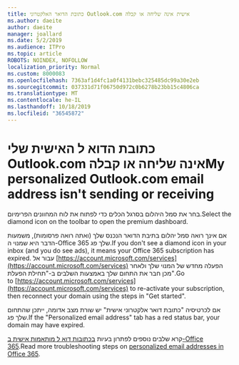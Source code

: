 ```yaml
---
title: כתובת הדואר האלקטרוני Outlook.com אישית אינה שליחה או קבלה
ms.author: daeite
author: daeite
manager: joallard
ms.date: 5/2/2019
ms.audience: ITPro
ms.topic: article
ROBOTS: NOINDEX, NOFOLLOW
localization_priority: Normal
ms.custom: 8000083
ms.openlocfilehash: 7363af1d4fc1a0f4131bebc325485dc99a30e2eb
ms.sourcegitcommit: 037331d71f06750d972c0b6278b23bb15c4806ca
ms.translationtype: MT
ms.contentlocale: he-IL
ms.lasthandoff: 10/18/2019
ms.locfileid: "36545872"
---
```

# <a name="my-personalized-outlookcom-email-address-isnt-sending-or-receiving"></a><span data-ttu-id="6e567-102">כתובת הדוא ל האישית שלי Outlook.com אינה שליחה או קבלה</span><span class="sxs-lookup"><span data-stu-id="6e567-102">My personalized Outlook.com email address isn't sending or receiving</span></span>

<span data-ttu-id="6e567-103">בחר את סמל היהלום בסרגל הכלים כדי לפתוח את לוח המחוונים הפרימיום.</span><span class="sxs-lookup"><span data-stu-id="6e567-103">Select the diamond icon on the toolbar to open the premium dashboard.</span></span>

<span data-ttu-id="6e567-104">אם אינך רואה סמל יהלום בתיבת הדואר הנכנס שלך (ואתה רואה פרסומות), משמעות הדבר היא שמנוי ה-Office 365 שלך פג.</span><span class="sxs-lookup"><span data-stu-id="6e567-104">If you don't see a diamond icon in your inbox (and you do see ads), it means your Office 365 subscription has expired.</span></span> <span data-ttu-id="6e567-105">עבור אל [https://account.microsoft.com/services](https://account.microsoft.com/services) הפעלה מחדש של המנוי שלך ולאחר מכן חבר את התחום שלך באמצעות השלבים ב-"תחילת הפעלת".</span><span class="sxs-lookup"><span data-stu-id="6e567-105">Go to [https://account.microsoft.com/services](https://account.microsoft.com/services) to re-activate your subscription, then reconnect your domain using the steps in "Get started".</span></span>

<span data-ttu-id="6e567-106">אם לכרטיסיה "כתובת דואר אלקטרוני אישית" יש שורת מצב אדומה, ייתכן שהתחום שלך פג.</span><span class="sxs-lookup"><span data-stu-id="6e567-106">If the "Personalized email address" tab has a red status bar, your domain may have expired.</span></span>

<span data-ttu-id="6e567-107">קרא שלבים נוספים לפתרון בעיות [בכתובות דוא ל מותאמות אישית ב-Office 365](https://support.office.com/article/75416a58-b225-4c02-8c07-8979403b427b?wt.mc_id=Office_Outlook_com_Alchemy).</span><span class="sxs-lookup"><span data-stu-id="6e567-107">Read more troubleshooting steps on [personalized email addresses in Office 365](https://support.office.com/article/75416a58-b225-4c02-8c07-8979403b427b?wt.mc_id=Office_Outlook_com_Alchemy).</span></span>